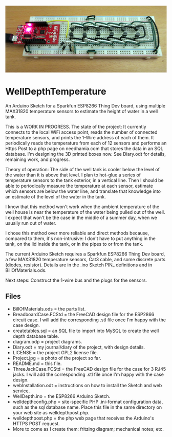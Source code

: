 ![The Project so far](https://github.com/bneedhamia/WellDepthTemperature/blob/master/Project.jpg)
# WellDepthTemperature
An Arduino Sketch for a Sparkfun ESP8266 Thing Dev board, using multiple MAX31820 temperature sensors to estimate the height of water in a well tank.

This is a WORK IN PROGRESS. The state of the project: It currently connects to the local WiFi access point, reads the number of connected temperature sensors, and prints the 1-Wire address of each of them. It periodically reads the temperature from each of 12 sensors and performs an Https Post to a php page on needhamia.com that stores the data
in an SQL database. I'm designing the 3D printed boxes now. See Diary.odt for details, remaining work, and progress.

Theory of operation: The side of the well tank is cooler below the level of the water than it is above that level. I plan to hot-glue a series of temperature sensors to the tank exterior, in a vertical line. Then I should be able to periodically measure the temperature at each sensor, estimate which sensors are below the water line, and translate that knowledge into an estimate of the level of the water in the tank.

I know that this method won't work when the ambient temperature of the well house is near the temperature of the water being pulled out of the well. I expect that won't be the case in the middle of a summer day, when we usually run out of water.

I chose this method over more reliable and direct methods because, compared to them, it's non-intrusive: I don't have to put anything in the tank, on the lid inside the tank, or in the pipes to or from the tank.

The current Arduino Sketch requires a Sparkfun ESP8266 Thing Dev board, a few MAX31820 temperature sensors, Cat3 cable, and some discrete parts (diodes, resistor). Details are in the .ino Sketch PIN_ definitions and in BillOfMaterials.ods.

Next steps: Construct the 1-wire bus and the plugs for the sensors.

## Files
* BillOfMaterials.ods = the parts list.
* BreadboardCase.FCStd = the FreeCAD design file for the ESP2866 circuit case. I will add the corresponding .stl file once I'm happy with the case design.
* createtables.sql = an SQL file to import into MySQL to create the well depth database table.
* diagram.odp = project diagrams.
* Diary.odt = my journal/diary of the project, with design details.
* LICENSE = the project GPL2 license file.
* Project.jpg = a photo of the project so far.
* README.md = this file.
* ThreeJackCase.FCStd = the FreeCAD design file for the case for 3 RJ45 jacks. I will add the corresponding .stl file once I'm happy with the case design.
* webInstallation.odt = instructions on how to install the Sketch and web service.
* WellDepth.ino = the ESP8266 Arduino Sketch.
* welldepthconfig.php = site-specific PHP .ini-format configuration data, such as the sql database name.
Place this file in the same directory on your web site as welldepthpost.php.
* welldepthpost.php = the php web page that receives the Arduino's HTTPS POST request.
* More to come as I create them: fritzing diagram; mechanical notes; etc.

